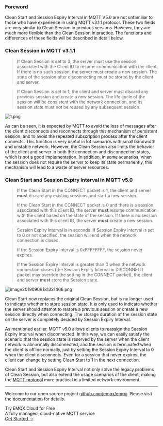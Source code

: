 ### Foreword

Clean Start and Session Expiry Interval in MQTT V5.0 are not unfamiliar to those who have experience in using MQTT v3.1.1 protocol. These two fields are very similar to Clean Session in previous versions. However, they are much more flexible than the Clean Session in practice. The functions and differences of these fields will be described in detail below.

### Clean Session in MQTT v3.1.1

> If Clean Session is set to 0, the server must use the session associated with the Client ID to resume communication with the client. If there is no such session, the server must create a new session. The state of the session after disconnecting must be stored by  the client and server.


> If Clean Session is set to 1, the client and server must discard any previous session and create a new session. The life cycle of the session will be consistent with the network connection, and its session state must not be reused by any subsequent session.

![1.png](https://assets.emqx.com/images/a30fd96ea411321fc7095f5c96180230.png)

As can be seen, it is expected by MQTT to avoid the loss of messages after the client disconnects and reconnects through this mechanism of persistent session, and to avoid the repeated subscription process after the client connects. This function is very useful in Iot scenarios with small bandwidth and unstable network. However, the Clean Session also limits the behavior of the client and server in both the connection and disconnection states, which is not a good implementation. In addition, in some scenarios, when the session does not require the server to keep its state permanently, this mechanism will lead to a waste of server resources.

### Clean Start and Session Expiry Interval in MQTT v5.0

> If the Clean Start in the CONNECT packet is 1, the client and server **must** discard any existing sessions and start a new session.
>
> If the Clean Start in the CONNECT packet is 0 and there is a session associated with this client ID, the server **must** resume communication with the client based on the state of the session. If there is no session associated with this client ID, the server **must** create a new session.


> Session Expiry Interval is in seconds. If Session Expiry Interval is set to 0 or not specified, the session will end when the network connection is closed.
>
> If the Session Expiry Interval is 0xFFFFFFFF, the session never expires.
>
> If the Session Expiry Interval is greater than 0 when the network connection closes (the Session Expiry Interval in DISCONNECT packet may override the setting in the CONNECT packet), the client and server **must** store the Session state.

![image20190909181321466.png](https://assets.emqx.com/images/86191a805c34b82d0de14c063ec97b1c.png)

Clean Start now replaces the original Clean Session, but is no longer used to indicate whether to store session state. It is only used to indicate whether the server should attempt to restore a previous session or create a new session directly when connecting. The storage duration of the session state on the server is completely decided by Session Expiry Interval.

As mentioned earlier, MQTT v5.0 allows clients to reassign the Seesion Expiry Interval when disconnected. In this way, we can easily satisfy the scenario that the session state is reserved by the server when the client network is abnormally disconnected, and the session is terminated when the client is offline normally, just by setting the Session Expiry Interval to 0 when the client disconnects. Even for a session that never expires, the client can change by setting Clean Start to 1 in the next connection.

Clean Start and Session Expiry Interval not only solve the legacy problems of Clean Session, but also extend the usage scenarios of the client, making the [MQTT protocol](https://www.emqx.com/en/mqtt) more practical in a limited network environment.

------

Welcome to our open source project [github.com/emqx/emqx](https://github.com/emqx/emqx). Please visit the [ documentation](https://docs.emqx.io) for details.


<section class="promotion">
    <div>
        Try EMQX Cloud for Free
        <div class="is-size-14 is-text-normal has-text-weight-normal">A fully managed, cloud-native MQTT service</div>
    </div>
    <a href="https://accounts.emqx.com/signup?continue=https://cloud-intl.emqx.com/console/deployments/0?oper=new" class="button is-gradient px-5">Get Started →</a>
</section>
